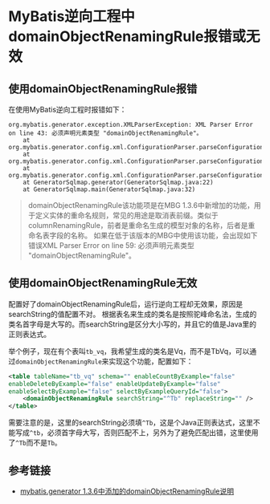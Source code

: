# MyBatis逆向工程中domainObjectRenamingRule报错或无效

##  使用domainObjectRenamingRule报错

在使用MyBatis逆向工程时报错如下：
```
org.mybatis.generator.exception.XMLParserException: XML Parser Error on line 43: 必须声明元素类型 "domainObjectRenamingRule"。
    at org.mybatis.generator.config.xml.ConfigurationParser.parseConfiguration(ConfigurationParser.java:121)
    at org.mybatis.generator.config.xml.ConfigurationParser.parseConfiguration(ConfigurationParser.java:82)
    at org.mybatis.generator.config.xml.ConfigurationParser.parseConfiguration(ConfigurationParser.java:74)
    at GeneratorSqlmap.generator(GeneratorSqlmap.java:22)
    at GeneratorSqlmap.main(GeneratorSqlmap.java:32)
```
<!--more-->

>domainObjectRenamingRule该功能项是在MBG 1.3.6中新增加的功能，用于定义实体的重命名规则，常见的用途是取消表前缀。类似于columnRenamingRule，前者是重命名生成的模型对象的名称，后者是重命名表字段的名称。
>如果在低于该版本的MBG中使用该功能，会出现如下错误XML Parser Error on line 59: 必须声明元素类型 "domainObjectRenamingRule"。

## 使用domainObjectRenamingRule无效

配置好了domainObjectRenamingRule后，运行逆向工程却无效果，原因是searchString的值配置不对。
根据表名来生成的类名是按照驼峰命名法，生成的类名首字母是大写的。而searchString是区分大小写的，并且它的值是Java里的正则表达式。

举个例子，现在有个表叫`tb_vq`，我希望生成的类名是Vq，而不是TbVq，可以通过`domainObjectRenamingRule`来实现这个功能，配置如下：
```xml
<table tableName="tb_vq" schema="" enableCountByExample="false"
enableDeleteByExample="false" enableUpdateByExample="false"
enableSelectByExample="false" selectByExampleQueryId="false">
    <domainObjectRenamingRule searchString="^Tb" replaceString="" />
</table>
```

需要注意的是，这里的searchString必须填`^Tb`，这是个Java正则表达式，这里不能写成`^tb`，必须首字母大写，否则匹配不上，另外为了避免匹配出错，这里使用了`^Tb`而不是`Tb`。

## 参考链接

* [mybatis.generator 1.3.6中添加的domainObjectRenamingRule说明](https://blog.csdn.net/sShadow_Hunter/article/details/79743910)
